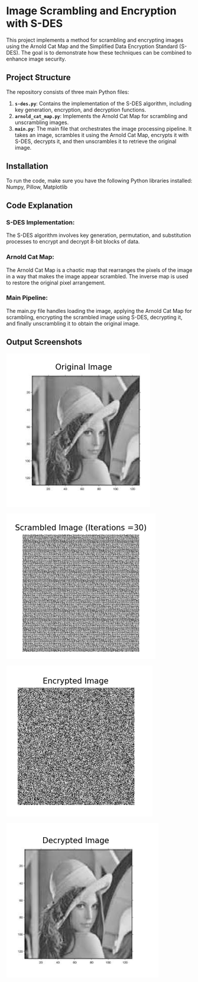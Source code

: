 # Image Scrambling and Encryption with S-DES

This project implements a method for scrambling and encrypting images using the Arnold Cat Map and the Simplified Data Encryption Standard (S-DES). The goal is to demonstrate how these techniques can be combined to enhance image security.

## Project Structure

The repository consists of three main Python files:

1. **`s-des.py`**: Contains the implementation of the S-DES algorithm, including key generation, encryption, and decryption functions.
2. **`arnold_cat_map.py`**: Implements the Arnold Cat Map for scrambling and unscrambling images.
3. **`main.py`**: The main file that orchestrates the image processing pipeline. It takes an image, scrambles it using the Arnold Cat Map, encrypts it with S-DES, decrypts it, and then unscrambles it to retrieve the original image.

## Installation

To run the code, make sure you have the following Python libraries installed: Numpy, Pillow, Matplotlib

## Code Explanation

### S-DES Implementation:
The S-DES algorithm involves key generation, permutation, and substitution processes to encrypt and decrypt 8-bit blocks of data.

### Arnold Cat Map:
The Arnold Cat Map is a chaotic map that rearranges the pixels of the image in a way that makes the image appear scrambled. The inverse map is used to restore the original pixel arrangement.

### Main Pipeline:
The main.py file handles loading the image, applying the Arnold Cat Map for scrambling, encrypting the scrambled image using S-DES, decrypting it, and finally unscrambling it to obtain the original image.

## Output Screenshots

![Original Image](images/original_image.png)

![Scrambled Image](images/scrambled_image.png)

![Encrypted Image](images/encrypted_image.png)

![Decrypted Image](images/decrypted_image.png)